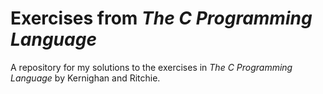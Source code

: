 # Exercises from *The C Programming Language*

A repository for my solutions to the exercises in *The C Programming Language* by Kernighan and Ritchie.
